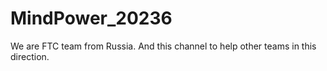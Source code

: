 # MindPower_20236
We are FTC team from Russia. And this channel to help other teams in this direction.
